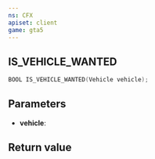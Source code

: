 ```yaml
---
ns: CFX
apiset: client
game: gta5
---
```

## IS_VEHICLE_WANTED

```c
BOOL IS_VEHICLE_WANTED(Vehicle vehicle);
```


## Parameters
* **vehicle**: 

## Return value
